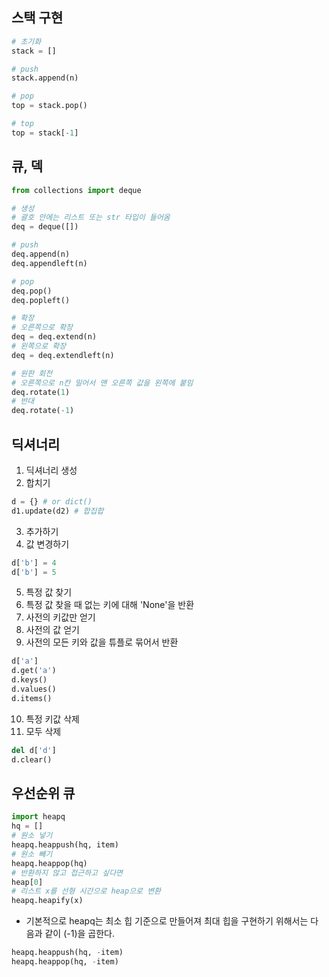 ## 스택 구현
```python
# 초기화
stack = []

# push
stack.append(n)

# pop
top = stack.pop()

# top
top = stack[-1]
```

## 큐, 덱
```python
from collections import deque

# 생성
# 괄호 안에는 리스트 또는 str 타입이 들어옴
deq = deque([])

# push
deq.append(n)
deq.appendleft(n)

# pop
deq.pop()
deq.popleft()

# 확장
# 오른쪽으로 확장
deq = deq.extend(n)
# 왼쪽으로 확장
deq = deq.extendleft(n)

# 원판 회전
# 오른쪽으로 n칸 밀어서 맨 오른쪽 값을 왼쪽에 붙임
deq.rotate(1)
# 반대
deq.rotate(-1)
```

## 딕셔너리

1. 딕셔너리 생성
2. 합치기
```python
d = {} # or dict()
d1.update(d2) # 합집합
```
3. 추가하기
4. 값 변경하기
```python
d['b'] = 4
d['b'] = 5
```
5. 특정 값 찾기
6. 특정 값 찾을 때 없는 키에 대해 'None'을 반환
7. 사전의 키값만 얻기
8. 사전의 값 얻기
9. 사전의 모든 키와 값을 튜플로 묶어서 반환
```python
d['a']
d.get('a')
d.keys()
d.values()
d.items()
```
10. 특정 키값 삭제
11. 모두 삭제
```python
del d['d']
d.clear()
```

## 우선순위 큐
```python
import heapq
hq = []
# 원소 넣기
heapq.heappush(hq, item)
# 원소 빼기
heapq.heappop(hq)
# 반환하지 않고 접근하고 싶다면
heap[0]
# 리스트 x를 선형 시간으로 heap으로 변환
heapq.heapify(x)
```
- 기본적으로 heapq는 최소 힙 기준으로 만들어져 최대 힙을 구현하기 위해서는 다음과 같이 (-1)을 곱한다.
```python
heapq.heappush(hq, -item)
heapq.heappop(hq, -item)
```







